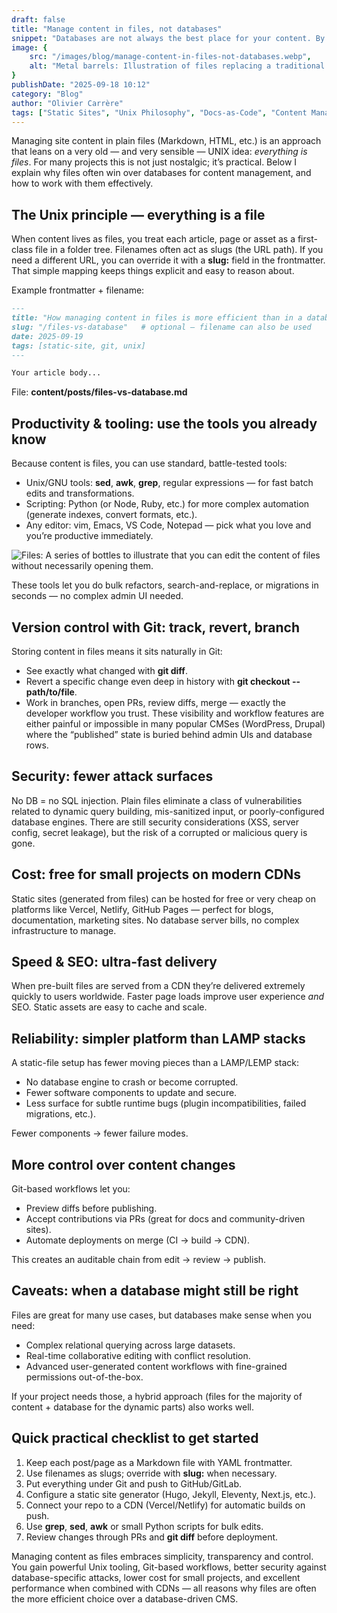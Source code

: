 ```yaml
---
draft: false
title: "Manage content in files, not databases"
snippet: "Databases are not always the best place for your content. By storing it in plain files, you gain speed, security, Git-based workflows, and a simpler, more reliable publishing stack."
image: {
    src: "/images/blog/manage-content-in-files-not-databases.webp",
    alt: "Metal barrels: Illustration of files replacing a traditional database stack"
}
publishDate: "2025-09-18 10:12"
category: "Blog"
author: "Olivier Carrère"
tags: ["Static Sites", "Unix Philosophy", "Docs-as-Code", "Content Management", "Git"]
---
```


Managing site content in plain files (Markdown, HTML, etc.) is an approach that leans on a very old — and very sensible — UNIX idea: *everything is files*. For many projects this is not just nostalgic; it’s practical. Below I explain why files often win over databases for content management, and how to work with them effectively.

## The Unix principle — everything is a file

When content lives as files, you treat each article, page or asset as a first-class file in a folder tree. Filenames often act as slugs (the URL path). If you need a different URL, you can override it with a **slug:** field in the frontmatter. That simple mapping keeps things explicit and easy to reason about.

Example frontmatter + filename:

```md
---
title: "How managing content in files is more efficient than in a database"
slug: "/files-vs-database"   # optional — filename can also be used
date: 2025-09-19
tags: [static-site, git, unix]
---

Your article body...
```

File: **content/posts/files-vs-database.md**

## Productivity & tooling: use the tools you already know

Because content is files, you can use standard, battle-tested tools:

* Unix/GNU tools: **sed**, **awk**, **grep**, regular expressions — for fast batch edits and transformations.
* Scripting: Python (or Node, Ruby, etc.) for more complex automation (generate indexes, convert formats, etc.).
* Any editor: vim, Emacs, VS Code, Notepad — pick what you love and you’re productive immediately.

![Files: A series of bottles to illustrate that you can edit the content of files without necessarily opening them.](/images/blog/manage-content-in-files-not-databases-large.webp)

These tools let you do bulk refactors, search-and-replace, or migrations in seconds — no complex admin UI needed.

## Version control with Git: track, revert, branch

Storing content in files means it sits naturally in Git:

* See exactly what changed with **git diff**.
* Revert a specific change even deep in history with **git checkout <commit> -- path/to/file**.
* Work in branches, open PRs, review diffs, merge — exactly the developer workflow you trust.
  These visibility and workflow features are either painful or impossible in many popular CMSes (WordPress, Drupal) where the “published” state is buried behind admin UIs and database rows.

## Security: fewer attack surfaces

No DB = no SQL injection. Plain files eliminate a class of vulnerabilities related to dynamic query building, mis-sanitized input, or poorly-configured database engines. There are still security considerations (XSS, server config, secret leakage), but the risk of a corrupted or malicious query is gone.

## Cost: free for small projects on modern CDNs

Static sites (generated from files) can be hosted for free or very cheap on platforms like Vercel, Netlify, GitHub Pages — perfect for blogs, documentation, marketing sites. No database server bills, no complex infrastructure to manage.

## Speed & SEO: ultra-fast delivery

When pre-built files are served from a CDN they’re delivered extremely quickly to users worldwide. Faster page loads improve user experience *and* SEO. Static assets are easy to cache and scale.

## Reliability: simpler platform than LAMP stacks

A static-file setup has fewer moving pieces than a LAMP/LEMP stack:

* No database engine to crash or become corrupted.
* Fewer software components to update and secure.
* Less surface for subtle runtime bugs (plugin incompatibilities, failed migrations, etc.).

Fewer components → fewer failure modes.

## More control over content changes

Git-based workflows let you:

* Preview diffs before publishing.
* Accept contributions via PRs (great for docs and community-driven sites).
* Automate deployments on merge (CI → build → CDN).

This creates an auditable chain from edit → review → publish.

## Caveats: when a database might still be right

Files are great for many use cases, but databases make sense when you need:

* Complex relational querying across large datasets.
* Real-time collaborative editing with conflict resolution.
* Advanced user-generated content workflows with fine-grained permissions out-of-the-box.

If your project needs those, a hybrid approach (files for the majority of content + database for the dynamic parts) also works well.

## Quick practical checklist to get started

1. Keep each post/page as a Markdown file with YAML frontmatter.
2. Use filenames as slugs; override with **slug:** when necessary.
3. Put everything under Git and push to GitHub/GitLab.
4. Configure a static site generator (Hugo, Jekyll, Eleventy, Next.js, etc.).
5. Connect your repo to a CDN (Vercel/Netlify) for automatic builds on push.
6. Use **grep**, **sed**, **awk** or small Python scripts for bulk edits.
7. Review changes through PRs and **git diff** before deployment.

Managing content as files embraces simplicity, transparency and control. You gain powerful Unix tooling, Git-based workflows, better security against database-specific attacks, lower cost for small projects, and excellent performance when combined with CDNs — all reasons why files are often the more efficient choice over a database-driven CMS.
